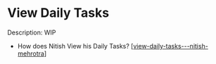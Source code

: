 # View Daily Tasks

Description: WIP

- How does Nitish View his Daily Tasks? [[view-daily-tasks---nitish-mehrotra]]

[//begin]: # "Autogenerated link references for markdown compatibility"
[view-daily-tasks---nitish-mehrotra]: ../community/nitish-mehrotra/nitish-mehrotras-workflows/view-daily-tasks---nitish-mehrotra "View Daily Tasks - Nitish Mehrotra"
[//end]: # "Autogenerated link references"
